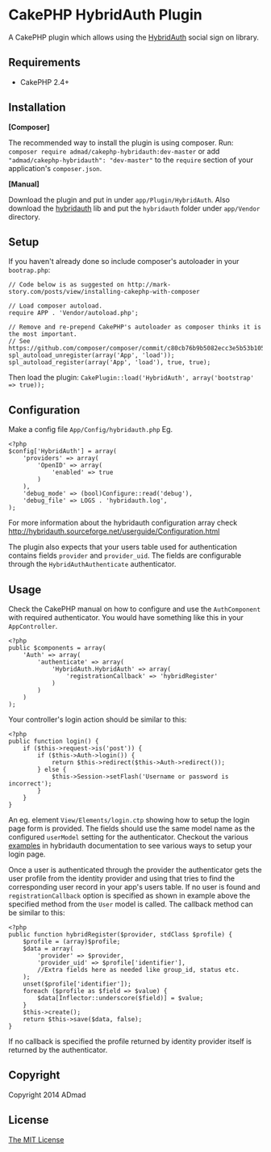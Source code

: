 CakePHP HybridAuth Plugin
=========================

A CakePHP plugin which allows using the [HybridAuth](http://hybridauth.sourceforge.net/)
social sign on library.

Requirements
------------

* CakePHP 2.4+

Installation
------------

__[Composer]__

The recommended way to install the plugin is using composer.
Run: `composer require admad/cakephp-hybridauth:dev-master` or add
`"admad/cakephp-hybridauth": "dev-master"` to the `require` section of your
application's `composer.json`.

__[Manual]__

Download the plugin and put in under `app/Plugin/HybridAuth`. Also download the
[hybridauth](https://github.com/hybridauth/hybridauth) lib and put the `hybridauth`
folder under `app/Vendor` directory.

Setup
-----

If you haven't already done so include composer's autoloader in your `bootrap.php`:

	// Code below is as suggested on http://mark-story.com/posts/view/installing-cakephp-with-composer

	// Load composer autoload.
	require APP . 'Vendor/autoload.php';

	// Remove and re-prepend CakePHP's autoloader as composer thinks it is the most important.
	// See https://github.com/composer/composer/commit/c80cb76b9b5082ecc3e5b53b1050f76bb27b127b
	spl_autoload_unregister(array('App', 'load'));
	spl_autoload_register(array('App', 'load'), true, true);

Then load the plugin:
`CakePlugin::load('HybridAuth', array('bootstrap' => true));`

Configuration
-------------

Make a config file `App/Config/hybridauth.php`
Eg.

	<?php
	$config['HybridAuth'] = array(
		'providers' => array(
			'OpenID' => array(
				'enabled' => true
			)
		),
		'debug_mode' => (bool)Configure::read('debug'),
		'debug_file' => LOGS . 'hybridauth.log',
	);

For more information about the hybridauth configuration array check
http://hybridauth.sourceforge.net/userguide/Configuration.html

The plugin also expects that your users table used for authentication contains
fields `provider` and `provider_uid`. The fields are configurable through the
`HybridAuthAuthenticate` authenticator.

Usage
-----
Check the CakePHP manual on how to configure and use the `AuthComponent` with
required authenticator. You would have something like this in your `AppController`.

	<?php
	public $components = array(
		'Auth' => array(
			'authenticate' => array(
				'HybridAuth.HybridAuth' => array(
					'registrationCallback' => 'hybridRegister'
				)
			)
		)
	);

Your controller's login action should be similar to this:

	<?php
	public function login() {
		if ($this->request->is('post')) {
			if ($this->Auth->login()) {
				return $this->redirect($this->Auth->redirect());
			} else {
				$this->Session->setFlash('Username or password is incorrect');
			}
		}
	}

An eg. element `View/Elements/login.ctp` showing how to setup the login page
form is provided. The fields should use the same model name as the configured
`userModel` setting for the authenticator. Checkout the various
[examples](http://hybridauth.sourceforge.net/userguide/Examples_and_Demos.html)
in hybridauth documentation to see various ways to setup your login page.

Once a user is authenticated through the provider the authenticator gets the user
profile from the identity provider and using that tries to find the corresponding
user record in your app's users table. If no user is found and `registrationCallback`
option is specified as shown in example above the specified method from the `User`
model is called. The callback method can be similar to this:

	<?php
	public function hybridRegister($provider, stdClass $profile) {
		$profile = (array)$profile;
		$data = array(
			'provider' => $provider,
			'provider_uid' => $profile['identifier'],
			//Extra fields here as needed like group_id, status etc.
		);
		unset($profile['identifier']);
		foreach ($profile as $field => $value) {
			$data[Inflector::underscore($field)] = $value;
		}
		$this->create();
		return $this->save($data, false);
	}

If no callback is specified the profile returned by identity provider itself is
returned by the authenticator.

Copyright
---------

Copyright 2014 ADmad

License
-------

[The MIT License](http://opensource.org/licenses/mit-license.php)
